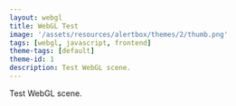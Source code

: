 ```yaml
---
layout: webgl
title: WebGL Test
image: '/assets/resources/alertbox/themes/2/thumb.png'
tags: [webgl, javascript, frontend]
theme-tags: [default]
theme-id: 1
description: Test WebGL scene.
---
```

Test WebGL scene. 